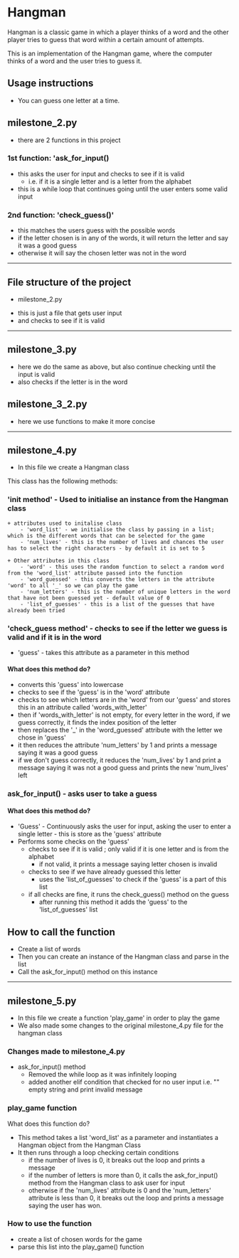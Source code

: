 # Hangman
Hangman is a classic game in which a player thinks of a word and the other player tries to guess that word within a certain amount of attempts.

This is an implementation of the Hangman game, where the computer thinks of a word and the user tries to guess it. 


## Usage instructions
- You can guess one letter at a time.

## milestone_2.py
- there are 2 functions in this project

### 1st function: 'ask_for_input()
- this asks the user for input and checks to see if it is valid
    - i.e. if it is a single letter and is a letter from the alphabet
- this is a while loop that continues going until the user enters some valid input 

### 2nd function: 'check_guess()'
- this matches the users guess with the possible words
- if the letter chosen is in any of the words, it will return the letter and say it was a good guess
- otherwise it will say the chosen letter was not in the word

---
## File structure of the project
+ milestone_2.py
- this is just a file that gets user input
- and checks to see if it is valid
---

## milestone_3.py
- here we do the same as above, but also continue checking until the input is valid
- also checks if the letter is in the word 

## milestone_3_2.py
- here we use functions to make it more concise

---
## milestone_4.py
- In this file we create a Hangman class 

This class has the following methods:
### '__init__ method' - Used to initialise an instance from the Hangman class 
    + attributes used to initalise class
        - 'word_list' - we initialise the class by passing in a list; which is the different words that can be selected for the game
        - 'num_lives' - this is the number of lives and chances the user has to select the right characters - by default it is set to 5
    
    + Other attributes in this class
        - 'word' - this uses the random function to select a random word from the 'word_list' attribute passed into the function
        - 'word_guessed' - this converts the letters in the attribute 'word' to all '_' so we can play the game
        - 'num_letters' - this is the number of unique letters in the word that have not been guessed yet - default value of 0
        - 'list_of_guesses' - this is a list of the guesses that have already been tried 


### 'check_guess method' - checks to see if the letter we guess is valid and if it is in the word 
- 'guess' - takes this attribute as a parameter in this method

#### What does this method do? 
- converts this 'guess' into lowercase 
- checks to see if the 'guess' is in the 'word' attribute
- checks to see which letters are in the 'word' from our 'guess' and stores this in an attribute called 'words_with_letter'
- then if 'words_with_letter' is not empty, for every letter in the word, if we guess correctly, it finds the index position of the letter
- then replaces the '_' in the 'word_guessed' attribute with the letter we chose in 'guess' 
- it then reduces the attribute 'num_letters' by 1 and prints a message saying it was a good guess
- if we don't guess correctly, it reduces the 'num_lives' by 1 and print a message saying it was not a good guess and prints the new 'num_lives' left


### ask_for_input() - asks user to take a guess

#### What does this method do?
- 'Guess' - Continuously asks the user for input, asking the user to enter a single letter - this is store as the 'guess' attribute
- Performs some checks on the 'guess' 
    - checks to see if it is valid ; only valid if it is one letter and is from the alphabet
        -  if not valid, it prints a message saying letter chosen is invalid
    - checks to see if we have already guessed this letter
        - uses the 'list_of_guesses' to check if the 'guess' is a part of this list
    - if all checks are fine, it runs the check_guess() method on the guess 
        - after running this method it adds the 'guess' to the 'list_of_guesses' list 


## How to call the function
- Create a list of words 
- Then you can create an instance of the Hangman class and parse in the list
- Call the ask_for_input() method on this instance

---
## milestone_5.py
- In this file we create a function 'play_game' in order to play the game
- We also made some changes to the original milestone_4.py file for the hangman class

### Changes made to milestone_4.py
+ ask_for_input() method
    - Removed the while loop as it was infinitely looping
    - added another elif condition that checked for no user input i.e. "" empty string and print invalid message


### play_game function
What does this function do?
- This method takes a list 'word_list' as a parameter and instantiates a Hangman object from the Hangman Class
- It then runs through a loop checking certain conditions
    + if the number of lives is 0, it breaks out the loop and prints a message
    + if the number of letters is more than 0, it calls the ask_for_input() method from the Hangman class to ask user for input
    + otherwise if the 'num_lives' attribute is 0 and the 'num_letters' attribute is less than 0, it breaks out the loop and prints a message saying the user has won.

### How to use the function
- create a list of chosen words for the game
- parse this list into the play_game() function
